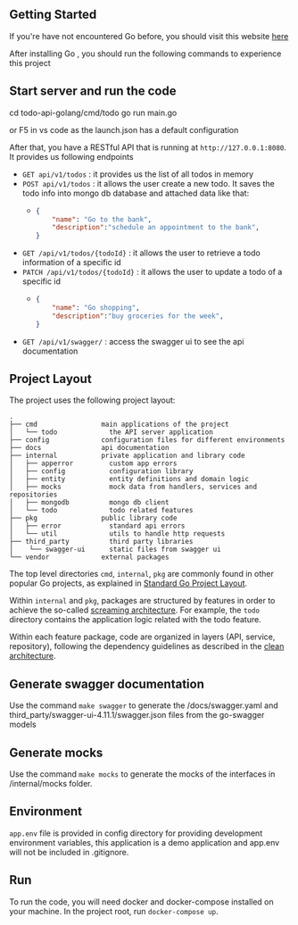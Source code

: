 ## Getting Started

If you're have not encountered Go before, you should visit this website <a target="_blank" href="https://golang.org/doc/install">here</a>

After installing Go , you should run the following commands to experience this project


## Start server and run the code
cd todo-api-golang/cmd/todo
go run main.go

or F5 in vs code as the launch.json has a default configuration

After that, you have a RESTful API that is running at `http://127.0.0.1:8080`. It provides us following endpoints
  - `GET api/v1/todos` : it provides us the list of all todos in memory
  - `POST api/v1/todos` : it allows the user create a new todo. It saves the todo info into mongo db  database and attached data like that:
    - ```JSON
      {
          "name": "Go to the bank",
          "description":"schedule an appointment to the bank",
      }
      ```
  - `GET /api/v1/todos/{todoId}` : it allows the user to retrieve a todo information of a specific id
  - `PATCH /api/v1/todos/{todoId}` : it allows the user to update a todo of a specific id
    - ```JSON
      {
          "name": "Go shopping",
          "description":"buy groceries for the week",
      }
  - `GET /api/v1/swagger/` : access the swagger ui to see the api documentation

## Project Layout

The project uses the following project layout:
 
```
.
├── cmd                main applications of the project
│   └── todo             the API server application
├── config             configuration files for different environments
├── docs               api documentation
├── internal           private application and library code
│   ├── apperror         custom app errors
│   ├── config           configuration library
│   ├── entity           entity definitions and domain logic
│   ├── mocks            mock data from handlers, services and repositories
│   ├── mongodb          mongo db client  
│   └── todo             todo related features
├── pkg                public library code
│   ├── error            standard api errors
│   └── util             utils to handle http requests
├── third_party          third party libraries
│    └── swagger-ui      static files from swagger ui
└── vendor             external packages
```
The top level directories `cmd`, `internal`, `pkg` are commonly found in other popular Go projects, as explained in
[Standard Go Project Layout](https://github.com/golang-standards/project-layout).

Within `internal` and `pkg`, packages are structured by features in order to achieve the so-called
[screaming architecture](https://blog.cleancoder.com/uncle-bob/2011/09/30/Screaming-Architecture.html). For example, 
the `todo` directory contains the application logic related with the todo feature. 

Within each feature package, code are organized in layers (API, service, repository), following the dependency guidelines
as described in the [clean architecture](https://blog.cleancoder.com/uncle-bob/2012/08/13/the-clean-architecture.html).

## Generate swagger documentation

Use the command `make swagger` to generate the /docs/swagger.yaml and third_party/swagger-ui-4.11.1/swagger.json files from the go-swagger models

## Generate mocks
Use the command `make mocks` to generate the mocks of the interfaces in /internal/mocks folder.


## Environment
`app.env` file is provided in config directory for providing development environment variables, this application is a demo application and app.env will not be included in .gitignore.

## Run
To run the code, you will need docker and docker-compose installed on your machine. In the project root, run `docker-compose up`.
